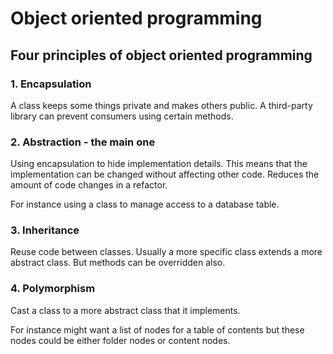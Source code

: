 # Object oriented programming

## Four principles of object oriented programming

### 1. Encapsulation

A class keeps some things private and makes others public.
A third-party library can prevent consumers using certain methods.

### 2. Abstraction - the main one

Using encapsulation to hide implementation details.
This means that the implementation can be changed without affecting other code.
Reduces the amount of code changes in a refactor.

For instance using a class to manage access to a database table.

### 3. Inheritance

Reuse code between classes.
Usually a more specific class extends a more abstract class.
But methods can be overridden also.

### 4. Polymorphism

Cast a class to a more abstract class that it implements.

For instance might want a list of nodes for a table of contents but these nodes could be either folder nodes or content nodes.